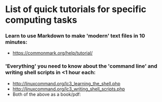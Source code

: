 # List of quick tutorials for specific computing tasks

### Learn to use Markdown to make 'modern' text files in 10 minutes:
- https://commonmark.org/help/tutorial/

### 'Everything' you need to know about the 'command line' and writing shell scripts in <1 hour each:
- http://linuxcommand.org/lc3_learning_the_shell.php
- http://linuxcommand.org/lc3_writing_shell_scripts.php
- Both of the above as a book/pdf: 
